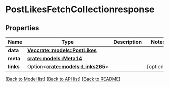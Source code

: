 # PostLikesFetchCollectionresponse

## Properties

Name | Type | Description | Notes
------------ | ------------- | ------------- | -------------
**data** | [**Vec<crate::models::PostLikes>**](postLikes.md) |  | 
**meta** | [**crate::models::Meta14**](meta14.md) |  | 
**links** | Option<[**crate::models::Links265**](links265.md)> |  | [optional]

[[Back to Model list]](../README.md#documentation-for-models) [[Back to API list]](../README.md#documentation-for-api-endpoints) [[Back to README]](../README.md)


